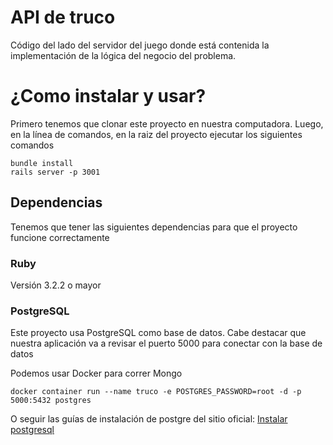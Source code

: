 # API de truco

Código del lado del servidor del juego donde está contenida la implementación de la lógica del negocio del problema.

# ¿Como instalar y usar?

Primero tenemos que clonar este proyecto en nuestra computadora.
Luego, en la línea de comandos, en la raiz del proyecto ejecutar los siguientes comandos

```
bundle install
rails server -p 3001
```

## Dependencias

Tenemos que tener las siguientes dependencias para que el proyecto funcione correctamente

### Ruby

Versión 3.2.2 o mayor

### PostgreSQL

Este proyecto usa PostgreSQL como base de datos.
Cabe destacar que nuestra aplicación va a revisar el puerto 5000 para conectar con la base de datos

Podemos usar Docker para correr Mongo

```
docker container run --name truco -e POSTGRES_PASSWORD=root -d -p 5000:5432 postgres
```
O seguir las guías de instalación de postgre del sitio oficial: [Instalar postgresql](https://www.postgresql.org/download/)
